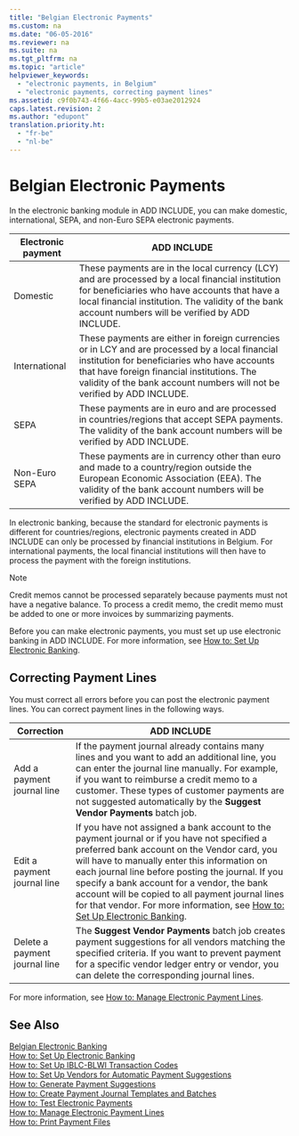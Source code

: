 ```yaml
---
title: "Belgian Electronic Payments"
ms.custom: na
ms.date: "06-05-2016"
ms.reviewer: na
ms.suite: na
ms.tgt_pltfrm: na
ms.topic: "article"
helpviewer_keywords: 
  - "electronic payments, in Belgium"
  - "electronic payments, correcting payment lines"
ms.assetid: c9f0b743-4f66-4acc-99b5-e03ae2012924
caps.latest.revision: 2
ms.author: "edupont"
translation.priority.ht: 
  - "fr-be"
  - "nl-be"
---
```

# Belgian Electronic Payments
In the electronic banking module in ADD INCLUDE<!--[!INCLUDE[nav_current_short](../../BusinessFunctionality/IntegratingWithMicrosoftOffice/includes/nav_current_short_md.md)]-->, you can make domestic, international, SEPA, and non\-Euro SEPA electronic payments.  
  
|Electronic payment|ADD INCLUDE<!--[!INCLUDE[bp_tabledescription](../../ApplicationDesign/includes/bp_tabledescription_md.md)]-->|  
|------------------------|---------------------------------------|  
|Domestic|These payments are in the local currency \(LCY\) and are processed by a local financial institution for beneficiaries who have accounts that have a local financial institution. The validity of the bank account numbers will be verified by ADD INCLUDE<!--[!INCLUDE[nav_current_short](../../BusinessFunctionality/IntegratingWithMicrosoftOffice/includes/nav_current_short_md.md)]-->.|  
|International|These payments are either in foreign currencies or in LCY and are processed by a local financial institution for beneficiaries who have accounts that have foreign financial institutions. The validity of the bank account numbers will not be verified by ADD INCLUDE<!--[!INCLUDE[nav_current_short](../../BusinessFunctionality/IntegratingWithMicrosoftOffice/includes/nav_current_short_md.md)]-->.|  
|SEPA|These payments are in euro and are processed in countries\/regions that accept SEPA payments. The validity of the bank account numbers will be verified by ADD INCLUDE<!--[!INCLUDE[nav_current_short](../../BusinessFunctionality/IntegratingWithMicrosoftOffice/includes/nav_current_short_md.md)]-->.|  
|Non\-Euro SEPA|These payments are in currency other than euro and made to a country\/region outside the European Economic Association \(EEA\). The validity of the bank account numbers will be verified by ADD INCLUDE<!--[!INCLUDE[nav_current_short](../../BusinessFunctionality/IntegratingWithMicrosoftOffice/includes/nav_current_short_md.md)]-->.|  
  
 In electronic banking, because the standard for electronic payments is different for countries\/regions, electronic payments created in ADD INCLUDE<!--[!INCLUDE[nav_current_short](../../BusinessFunctionality/IntegratingWithMicrosoftOffice/includes/nav_current_short_md.md)]--> can only be processed by financial institutions in Belgium. For international payments, the local financial institutions will then have to process the payment with the foreign institutions.  
  
> [!NOTE]  
>  Credit memos cannot be processed separately because payments must not have a negative balance. To process a credit memo, the credit memo must be added to one or more invoices by summarizing payments.  
  
 Before you can make electronic payments, you must set up use electronic banking in ADD INCLUDE<!--[!INCLUDE[nav_current_short](../../BusinessFunctionality/IntegratingWithMicrosoftOffice/includes/nav_current_short_md.md)]-->. For more information, see [How to: Set Up Electronic Banking](../../LocalFunctionalityForMicrosoftDynamicsNav2016/Belgium/how-to-set-up-electronic-banking.md).  
  
## Correcting Payment Lines  
 You must correct all errors before you can post the electronic payment lines. You can correct payment lines in the following ways.  
  
|Correction|ADD INCLUDE<!--[!INCLUDE[bp_tabledescription](../../ApplicationDesign/includes/bp_tabledescription_md.md)]-->|  
|----------------|---------------------------------------|  
|Add a payment journal line|If the payment journal already contains many lines and you want to add an additional line, you can enter the journal line manually. For example, if you want to reimburse a credit memo to a customer. These types of customer payments are not suggested automatically by the **Suggest Vendor Payments** batch job.|  
|Edit a payment journal line|If you have not assigned a bank account to the payment journal or if you have not specified a preferred bank account on the Vendor card, you will have to manually enter this information on each journal line before posting the journal. If you specify a bank account for a vendor, the bank account will be copied to all payment journal lines for that vendor. For more information, see [How to: Set Up Electronic Banking](../../LocalFunctionalityForMicrosoftDynamicsNav2016/Belgium/how-to-set-up-electronic-banking.md).|  
|Delete a payment journal line|The **Suggest Vendor Payments** batch job creates payment suggestions for all vendors matching the specified criteria. If you want to prevent payment for a specific vendor ledger entry or vendor, you can delete the corresponding journal lines.|  
  
 For more information, see [How to: Manage Electronic Payment Lines](../../LocalFunctionalityForMicrosoftDynamicsNav2016/Belgium/how-to-manage-electronic-payment-lines.md).  
  
## See Also  
 [Belgian Electronic Banking](../../LocalFunctionalityForMicrosoftDynamicsNav2016/Belgium/belgian-electronic-banking.md)   
 [How to: Set Up Electronic Banking](../../LocalFunctionalityForMicrosoftDynamicsNav2016/Belgium/how-to-set-up-electronic-banking.md)   
 [How to: Set Up IBLC\-BLWI Transaction Codes](../../LocalFunctionalityForMicrosoftDynamicsNav2016/Belgium/how-to-set-up-iblc-blwi-transaction-codes.md)   
 [How to: Set Up Vendors for Automatic Payment Suggestions](../../LocalFunctionalityForMicrosoftDynamicsNav2016/Belgium/how-to-set-up-vendors-for-automatic-payment-suggestions.md)   
 [How to: Generate Payment Suggestions](../../LocalFunctionalityForMicrosoftDynamicsNav2016/Belgium/how-to-generate-payment-suggestions.md)   
 [How to: Create Payment Journal Templates and Batches](../../LocalFunctionalityForMicrosoftDynamicsNav2016/Belgium/how-to-create-payment-journal-templates-and-batches.md)   
 [How to: Test Electronic Payments](../../LocalFunctionalityForMicrosoftDynamicsNav2016/Belgium/how-to-test-electronic-payments.md)   
 [How to: Manage Electronic Payment Lines](../../LocalFunctionalityForMicrosoftDynamicsNav2016/Belgium/how-to-manage-electronic-payment-lines.md)   
 [How to: Print Payment Files](../../LocalFunctionalityForMicrosoftDynamicsNav2016/Belgium/how-to-print-payment-files.md)